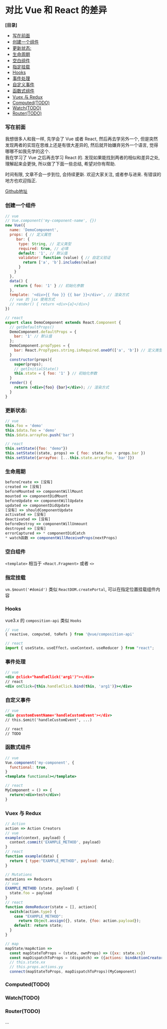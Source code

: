 # 对比 Vue 和 React 的差异

**[目录]**
- [写在前面](#写在前面)
- [创建一个组件](#创建一个组件)
- [更新状态:](#更新状态)
- [生命周期](#生命周期)
- [空白组件](#空白组件)
- [指定挂载](#指定挂载)
- [Hooks](#hooks)
- [事件处理](#事件处理)
- [自定义事件](#自定义事件)
- [函数式组件](#函数式组件)
- [Vuex 与 Redux](#vuex-与-redux)
- [Computed(TODO)](#computedtodo)
- [Watch(TODO)](#watchtodo)
- [Router(TODO)](#routertodo)

### 写在前面

我想很多人和我一样, 先学会了 Vue 或者 React, 然后再去学另外一个, 但是突然发现两者的实现在思维上还是有很大差异的, 然后就开始嫌弃另外一个语言, 觉得哪哪不如我先学的这个.  
我在学习了 Vue 之后再去学习 React 的. 发现如果能找到两者的相似和差异之处, 理解起来会更快, 所以做了下面一些总结, 希望对你有帮助.  

时间有限, 文章不会一步到位, 会持续更新. 欢迎大家关注, 或者参与进来. 有错误的地方也欢迎指正.  

[Github地址](https://github.com/worklinwu/differences-between-vue-and-react)

### 创建一个组件

  ```jsx
  // vue
  // Vue.component('my-component-name', {})
  new Vue({
    name: 'DemoComponent',
    props: { // 定义属性
       bar: {
        type: String, // 定义类型
        required: true, // 必填
        default: '1', // 默认值
        validator: function (value) { // 自定义验证
          return ['a', 'b'].includes(value)
        }
      }
    },
    data() {
      return { foo: '1' } // 初始化参数
    },
    template: '<div>{{ foo }} {{ bar }}</div>', // 渲染方式
    // vue 的 jsx 使用方式
    // render() { return <div>{a}</div>}
  })

  // react
  export class DemoComponent extends React.Component {
    // getDefaultProps()
    DemoComponent.defaultProps = {
      bar: '1' // 默认值
    };
    DemoComponent.propTypes = {
      bar: React.PropTypes.string.isRequired.oneOf(['a', 'b']) // 定义类型.必填.自定义验证
    }
    constructor(props){
      super(props);
      // getInitialState()
      this.state = { foo: '1' } // 初始化参数
    }
    render() {
      return (<div>{foo} {bar}</div>); // 渲染方式
    }
  }
  ```

### 更新状态:

  ```js
  // vue
  this.foo = 'demo'
  this.$data.foo = 'demo'
  this.$data.arrayFoo.push('bar')
  
  // react
  this.setState({foo: "demo"})
  this.setState((state, props) => { foo: state.foo + props.bar })
  this.setState({arrayFoo: [...this.state.arrayFoo, 'bar']})
  ```

### 生命周期
  
```jsx
beforeCreate => [没有]
created => [没有]
beforeMounted => componentWillMount
mounted => componentDidMount
beforeUpdate => componentWillUpdate
updated => componentDidUpdate
[没有] => shouldComponentUpdate
activated => [没有]
deactivated => [没有]
beforeDestroy => componentWillUnmount
destroyed => [没有]
errorCaptured => * componentDidCatch
* watch函数 => componentWillReceiveProps(nextProps)
```

### 空白组件

`<template>` 相当于 `<React.Fragment>` 或者 `<>`

### 指定挂载

`vm.$mount('#domid')` 类似 `ReactDOM.createPortal`, 可以在指定位置挂载组件内容

### Hooks

vue3.x 的 `composition-api` 类似 `Hooks`
  
```js
// vue
{ reactive, computed, toRefs } from '@vue/composition-api'

// react
import { useState，useEffect，useContext，useReducer } from "react";
```

### 事件处理

```jsx
// vue
<div @click="handleClick('arg1')"></div>
// react
<div onClick={this.handleClick.bind(this, 'arg1')}></div>
```

### 自定义事件

```jsx
// vue
<div @customEventName='handleCustomEvent'></div>
// this.$emit('handleCustomEvent', ...)

// react
// TODO
```

### 函数式组件
  
```jsx
// vue
Vue.component('my-component', {
  functional: true,
}
<template functional></template>

// react
MyComponent = () => {
  return(<div>test</div>)
}
```

### Vuex 与 Redux

```js
// Action
action => Action Creators
// vue
example(context, payload) {
  context.commit('EXAMPLE_METHOD', payload)
}
// react
function example(data) {
  return { type:"EXAMPLE_METHOD", payload: data};
}

// Mutations
mutations => Reducers
// vue
EXAMPLE_METHOD (state, payload) {
  state.foo = payload
}
// react
function demoReducer(state = [], action){
  switch(action.type) {
    case "EXAMPLE_METHOD":
      return Object.assign({}, state, {foo: action.payload});
    default: return state;
  }
}

// map
mapState/mapAction =>
  const mapStateToProps = (state, ownProps) => ({xx: state.xx})
  const mapDispatchToProps = (dispatch) => ({actions: bindActionCreators(customActions, dispatch)})
  // this.state.xx
  // this.props.actions.yy
  connect(mapStateToProps, mapDispatchToProps)(MyComponent)
```

### Computed(TODO)

### Watch(TODO)

### Router(TODO)

...
